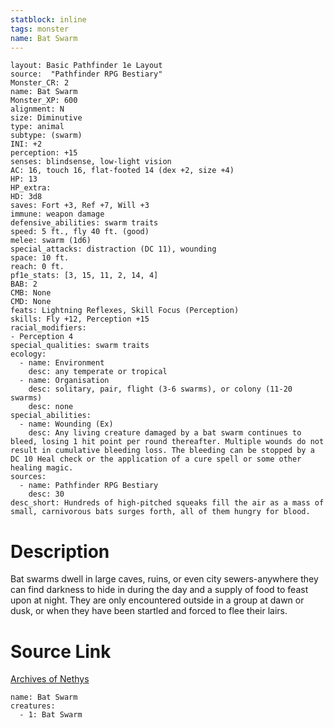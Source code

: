 ```yaml
---
statblock: inline
tags: monster
name: Bat Swarm
---
```

```statblock
layout: Basic Pathfinder 1e Layout
source:  "Pathfinder RPG Bestiary"
Monster_CR: 2
name: Bat Swarm
Monster_XP: 600
alignment: N
size: Diminutive
type: animal
subtype: (swarm)
INI: +2
perception: +15
senses: blindsense, low-light vision
AC: 16, touch 16, flat-footed 14 (dex +2, size +4)
HP: 13
HP_extra: 
HD: 3d8
saves: Fort +3, Ref +7, Will +3
immune: weapon damage
defensive_abilities: swarm traits
speed: 5 ft., fly 40 ft. (good)
melee: swarm (1d6)
special_attacks: distraction (DC 11), wounding
space: 10 ft.
reach: 0 ft.
pf1e_stats: [3, 15, 11, 2, 14, 4]
BAB: 2
CMB: None
CMD: None
feats: Lightning Reflexes, Skill Focus (Perception)
skills: Fly +12, Perception +15
racial_modifiers:
- Perception 4
special_qualities: swarm traits
ecology:
  - name: Environment
    desc: any temperate or tropical
  - name: Organisation
    desc: solitary, pair, flight (3-6 swarms), or colony (11-20 swarms)
    desc: none
special_abilities:
  - name: Wounding (Ex)
    desc: Any living creature damaged by a bat swarm continues to bleed, losing 1 hit point per round thereafter. Multiple wounds do not result in cumulative bleeding loss. The bleeding can be stopped by a DC 10 Heal check or the application of a cure spell or some other healing magic.
sources:
  - name: Pathfinder RPG Bestiary
    desc: 30
desc_short: Hundreds of high-pitched squeaks fill the air as a mass of small, carnivorous bats surges forth, all of them hungry for blood.
```
# Description
Bat swarms dwell in large caves, ruins, or even city sewers-anywhere they can find darkness to hide in during the day and a supply of food to feast upon at night. They are only encountered outside in a group at dawn or dusk, or when they have been startled and forced to flee their lairs.
# Source Link
[Archives of Nethys](https://aonprd.com/MonsterDisplay.aspx?ItemName=Bat%20Swarm)
```encounter-table
name: Bat Swarm
creatures:
  - 1: Bat Swarm
```
